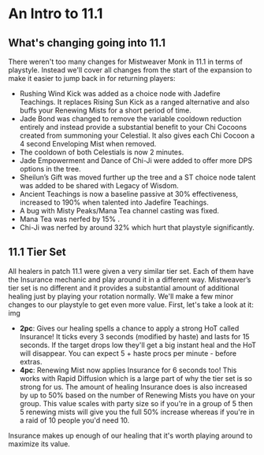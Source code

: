 

# An Intro to 11.1

## What's changing going into 11.1
There weren't too many changes for Mistweaver Monk in 11.1 in terms of playstyle. Instead we'll cover all changes from the start of the expansion to make it easier to jump back in for returning players:


- Rushing Wind Kick was added as a choice node with Jadefire Teachings. It replaces Rising Sun Kick as a ranged alternative and also buffs your Renewing Mists for a short period of time. 
- Jade Bond was changed to remove the variable cooldown reduction entirely and instead provide a substantial benefit to your Chi Cocoons created from summoning your Celestial. It also gives each Chi Cocoon a 4 second Enveloping Mist when removed. 
- The cooldown of both Celestials is now 2 minutes.
- Jade Empowerment and Dance of Chi-Ji were added to offer more DPS options in the tree. 
- Sheilun’s Gift was moved further up the tree and a ST choice node talent was added to be shared with Legacy of Wisdom.
- Ancient Teachings is now a baseline passive at 30% effectiveness, increased to 190% when talented into Jadefire Teachings. 
- A bug with Misty Peaks/Mana Tea channel casting was fixed.
- Mana Tea was nerfed by 15% .
- Chi-Ji was nerfed by around 32% which hurt that playstyle significantly.

## 11.1 Tier Set
All healers in patch 11.1 were given a very similar tier set. Each of them have the Insurance mechanic and play around it in a different way. Mistweaver’s tier set is no different and it provides a substantial amount of additional healing just by playing your rotation normally. We'll make a few minor changes to our playstyle to get even more value. First, let's take a look at it: 
img
- **2pc**: Gives our healing spells a chance to apply a strong HoT called Insurance! It ticks every 3 seconds (modified by haste) and lasts for 15 seconds. If the target drops low they'll get a big instant heal and the HoT will disappear. You can expect 5 + haste procs per minute - before extras.
- **4pc**: Renewing Mist now applies Insurance for 6 seconds too! This works with Rapid Diffusion which is a large part of why the tier set is so strong for us. The amount of healing Insurance does is also increased by up to 50% based on the number of Renewing Mists you have on your group. This value scales with party size so if you're in a group of 5 then 5 renewing mists will give you the full 50% increase whereas if you're in a raid of 10 people you'd need 10.

Insurance makes up enough of our healing that it's worth playing around to maximize its value.
